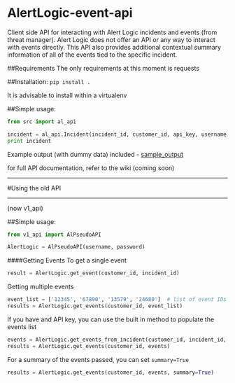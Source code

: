 # AlertLogic-event-api

Client side API for interacting with Alert Logic incidents and events (from threat manager). Alert Logic does not offer an API or any way to interact with events directly. This API also provides additional contextual summary information of all of the events tied to the specific incident.

##Requirements
The only requirements at this moment is requests

##Installation:
`pip install .`

It is advisable to install within a virtualenv

##Simple usage:
```python
from src import al_api

incident = al_api.Incident(incident_id, customer_id, api_key, username, password)
print incident
```
Example output (with dummy data) included - [sample_output](https://github.com/brokensound77/AlertLogic-event-api/blob/development_version2_oop/sample_output.md)

for full API documentation, refer to the wiki (coming soon)
__________________
#Using the old API 
__________________
(now v1_api)

##Simple usage:
```python
from v1_api import AlPseudoAPI

AlertLogic = AlPseudoAPI(username, password)
```

####Getting Events
To get a single event
```python
result = AlertLogic.get_event(customer_id, incident_id)
```
Getting multiple events
```python
event_list = ['12345', '67890', '13579', '24680']  # list of event IDs
results = AlertLogic.get_events(customer_id, event_list)
```
If you have and API key, you can use the built in method to populate the events list
```python
events = AlertLogic.get_events_from_incident(customer_id, incident_id, api_key)
results = AlertLogic.get_events(customer_id, events)
```
For a summary of the events passed, you can set `summary=True`
```python
results = AlertLogic.get_events(customer_id, events, summary=True)
```
